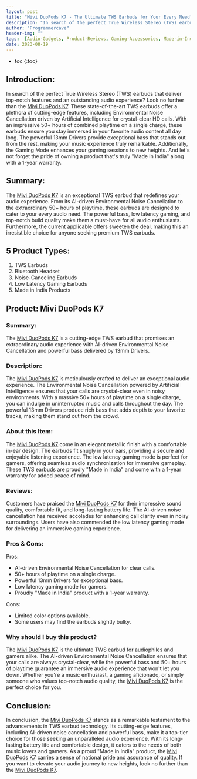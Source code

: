 ```yaml
---
layout: post
title: "Mivi DuoPods K7 - The Ultimate TWS Earbuds for Your Every Need"
description: "In search of the perfect True Wireless Stereo (TWS) earbuds that deliver top-notch features and an outstanding audio experience? Look no further than the Mivi DuoPods K7. These state-of-the-art TWS earbuds offer a plethora of cutting-edge features, including Environmental Noise Cancellation driven by Artificial Intelligence for crystal-clear HD calls"
author: "Programmercave"
header-img: ""
tags:  [Audio-Gadgets, Product-Reviews, Gaming-Accessories, Made-in-India-Products]
date: 2023-08-19
---
```

* toc
{:toc}

## Introduction:
In search of the perfect True Wireless Stereo (TWS) earbuds that deliver top-notch features and an outstanding audio experience? Look no further than the [Mivi DuoPods K7](https://extp.in/7ZIEPw). These state-of-the-art TWS earbuds offer a plethora of cutting-edge features, including Environmental Noise Cancellation driven by Artificial Intelligence for crystal-clear HD calls. With an impressive 50+ hours of combined playtime on a single charge, these earbuds ensure you stay immersed in your favorite audio content all day long. The powerful 13mm Drivers provide exceptional bass that stands out from the rest, making your music experience truly remarkable. Additionally, the Gaming Mode enhances your gaming sessions to new heights. And let's not forget the pride of owning a product that's truly "Made in India" along with a 1-year warranty.

## Summary:
The [Mivi DuoPods K7](https://extp.in/7ZIEPw) is an exceptional TWS earbud that redefines your audio experience. From its AI-driven Environmental Noise Cancellation to the extraordinary 50+ hours of playtime, these earbuds are designed to cater to your every audio need. The powerful bass, low latency gaming, and top-notch build quality make them a must-have for all audio enthusiasts. Furthermore, the current applicable offers sweeten the deal, making this an irresistible choice for anyone seeking premium TWS earbuds.

## 5 Product Types:
1. TWS Earbuds
2. Bluetooth Headset
3. Noise-Canceling Earbuds
4. Low Latency Gaming Earbuds
5. Made in India Products

## Product: Mivi DuoPods K7

### Summary:
The [Mivi DuoPods K7](https://extp.in/7ZIEPw) is a cutting-edge TWS earbud that promises an extraordinary audio experience with AI-driven Environmental Noise Cancellation and powerful bass delivered by 13mm Drivers.

### Description:
The [Mivi DuoPods K7](https://extp.in/7ZIEPw) is meticulously crafted to deliver an exceptional audio experience. The Environmental Noise Cancellation powered by Artificial Intelligence ensures that your calls are crystal-clear even in noisy environments. With a massive 50+ hours of playtime on a single charge, you can indulge in uninterrupted music and calls throughout the day. The powerful 13mm Drivers produce rich bass that adds depth to your favorite tracks, making them stand out from the crowd.

### About this Item:
The [Mivi DuoPods K7](https://extp.in/7ZIEPw) come in an elegant metallic finish with a comfortable in-ear design. The earbuds fit snugly in your ears, providing a secure and enjoyable listening experience. The low latency gaming mode is perfect for gamers, offering seamless audio synchronization for immersive gameplay. These TWS earbuds are proudly "Made in India" and come with a 1-year warranty for added peace of mind.

### Reviews:
Customers have praised the [Mivi DuoPods K7](https://extp.in/7ZIEPw) for their impressive sound quality, comfortable fit, and long-lasting battery life. The AI-driven noise cancellation has received accolades for enhancing call clarity even in noisy surroundings. Users have also commended the low latency gaming mode for delivering an immersive gaming experience.

### Pros & Cons:
Pros:
- AI-driven Environmental Noise Cancellation for clear calls.
- 50+ hours of playtime on a single charge.
- Powerful 13mm Drivers for exceptional bass.
- Low latency gaming mode for gamers.
- Proudly "Made in India" product with a 1-year warranty.

Cons:
- Limited color options available.
- Some users may find the earbuds slightly bulky.

### Why should I buy this product?
The [Mivi DuoPods K7](https://extp.in/7ZIEPw) is the ultimate TWS earbud for audiophiles and gamers alike. The AI-driven Environmental Noise Cancellation ensures that your calls are always crystal-clear, while the powerful bass and 50+ hours of playtime guarantee an immersive audio experience that won't let you down. Whether you're a music enthusiast, a gaming aficionado, or simply someone who values top-notch audio quality, the [Mivi DuoPods K7](https://extp.in/7ZIEPw) is the perfect choice for you.

## Conclusion:
In conclusion, the [Mivi DuoPods K7](https://extp.in/7ZIEPw) stands as a remarkable testament to the advancements in TWS earbud technology. Its cutting-edge features, including AI-driven noise cancellation and powerful bass, make it a top-tier choice for those seeking an unparalleled audio experience. With its long-lasting battery life and comfortable design, it caters to the needs of both music lovers and gamers. As a proud "Made in India" product, the [Mivi DuoPods K7](https://extp.in/7ZIEPw) carries a sense of national pride and assurance of quality. If you want to elevate your audio journey to new heights, look no further than the [Mivi DuoPods K7](https://extp.in/7ZIEPw).
